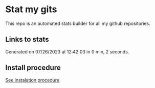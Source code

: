# Stat my gits

This repo is an automated stats builder for all my github repositories.

## Links to stats


Generated on 07/26/2023 at 12:42:03 in 0 min, 2 seconds.

## Install procedure

[See instalation procedure](./src/install.md)

